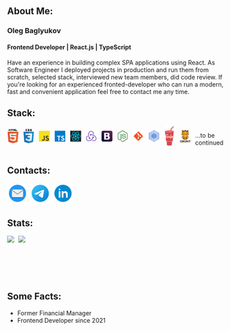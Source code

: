 ## About Me:

### Oleg Baglyukov

#### Frontend Developer | React.js | TypeScript

Have an experience in building complex SPA applications using React.
As Software Engineer I deployed projects in production and run them from scratch, selected stack, interviewed new team members, did code review.
If you're looking for an experienced fronted-developer who can run a modern, fast and convenient application feel free to contact me any time.

## Stack:

<div style="display: flex; column-gap: 10px;">
  <a href="">
    <img src="./svg/stack/html5.svg" alt="html" width="48px" height="48px" style="object-fit: contain">
  </a>
  <a href="">
    <img src="./svg/stack/css3.svg" alt="css" width="48px" height="48px" style="object-fit: contain">
  </a>
  <a href="">
    <img src="./svg/stack/javascript.svg" alt="js" width="48px" height="48px" style="object-fit: contain">
  </a>
  <a href="">
    <img src="./svg/stack/typescript.svg" alt="ts" width="48px" height="48px" style="object-fit: contain">
  </a>
  <a href="">
    <img src="./svg/stack/react.svg" alt="react" width="48px" height="48px" style="object-fit: contain">
  </a>
  <a href="">
    <img src="./svg/stack/redux.svg" alt="redux" width="48px" height="48px" style="object-fit: contain">
  </a>
  <a href="">
    <img src="./svg/stack/bootstrap.svg" alt="bootstrap" width="48px" height="48px" style="object-fit: contain">
  </a>
  <a href="">
    <img src="./svg/stack/nodejs.svg" alt="nodejs" width="48px" height="48px" style="object-fit: contain">
  </a>
  <a href="">
    <img src="./svg/stack/git.svg" alt="git" width="48px" height="48px" style="object-fit: contain">
  </a>
  <a href="">
    <img src="./svg/stack/webpack.svg" alt="webpack" width="48px" height="48px" style="object-fit: contain">
  </a>
  <a href="">
    <img src="./svg/stack/gulp.svg" alt="gulp" width="48px" height="48px" style="object-fit: contain">
  </a>
  <a href="">
    <img src="./svg/stack/grunt.svg" alt="grunt" width="48px" height="48px" style="object-fit: contain">
  </a>
  <p>...to be continued</p>
</div>

## Contacts:

<div style="display: flex; column-gap: 5px;">
  <a href="mailto:zerg41@gmail.com">
    <img src="./svg/social/icons8-circled-envelope-48.png" alt="email" width="48px" height="48px">
  </a>
    <a href="https://t.me/baglyukov">
    <img src="./svg/social/icons8-telegram-app.svg" alt="telegram" width="48px" height="48px">
  </a>
  <a href="https://www.linkedin.com/in/baglyukov/">
    <img src="./svg/social/icons8-linkedin-circled.svg" alt="linkedin" width="48px" height="48px">
  </a>
</div>

## Stats:

<div style="display: flex; column-gap: 10px; height: 100px; width: 100%;">
  <a href="https://github-readme-stats.vercel.app/api?username=zerg41&hide=contribs&show_icons=true&theme=react">
    <img  height="auto" width="auto" src="https://github-readme-stats.vercel.app/api?username=zerg41&hide=contribs&show_icons=true&theme=react" />
  </a>
  <a href="https://github-readme-stats.vercel.app/api/top-langs/?username=zerg41&layout=compact&theme=react">
    <img height="auto" width="auto" src="https://github-readme-stats.vercel.app/api/top-langs/?username=zerg41&layout=compact&theme=react" />
  </a>
</div>

## Some Facts:

- Former Financial Manager
- Frontend Developer since 2021
